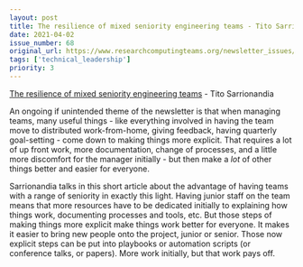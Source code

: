 ```yaml
---
layout: post
title: The resilience of mixed seniority engineering teams - Tito Sarrionandia
date: 2021-04-02
issue_number: 68
original_url: https://www.researchcomputingteams.org/newsletter_issues/0068
tags: ['technical_leadership']
priority: 3
---
```


<!-- markdownlint-disable MD033 -->
<!-- markdownlint-disable MD041 -->
<!-- markdownlint-disable MD049 -->

[The resilience of mixed seniority engineering teams](https://rbs-tito.medium.com/the-resilience-of-mixed-seniority-engineering-teams-eacb98f185d1) - Tito Sarrionandia

An ongoing if unintended theme of the newsletter is that when managing teams, many useful things - like everything involved in having the team move to distributed work-from-home, giving feedback, having quarterly goal-setting  - come down to making things more explicit.  That requires a lot of up front work, more documentation, change of processes, and a little more discomfort for the manager initially - but then make a *lot* of other things better and easier for everyone.

Sarrionandia talks in this short article about the advantage of having teams with a range of seniority in exactly this light.  Having junior staff on the team means that more resources have to be dedicated initially to explaining how things work, documenting processes and tools, etc.  But those steps of making things more explicit make things work better for everyone.  It makes it easier to bring new people onto the project, junior or senior.  Those now explicit steps can be put into playbooks or automation scripts (or conference talks, or papers).  More work initially, but that work pays off.
